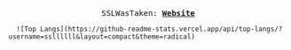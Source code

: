 <p align="center">
  <samp>
    SSLWasTaken:
    <b><a href="">Website</a></b>
    <b><a href="https://ssllllll.github.io/coolsite/"></a></b>
</samp><br>
</p>

<p align="center">
    <samp>
      
      ![Top Langs](https://github-readme-stats.vercel.app/api/top-langs/?username=ssllllll&layout=compact&theme=radical)
</samp><br>
</p>


[webdevplaylist]:https://xvideos.com/





